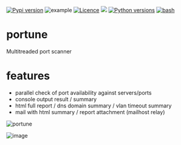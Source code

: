 [![Pypi version](https://img.shields.io/pypi/v/portune.svg)](https://pypi.org/project/portune/)
![example](https://github.com/joknarf/portune/actions/workflows/python-publish.yml/badge.svg)
[![Licence](https://img.shields.io/badge/licence-MIT-blue.svg)](https://shields.io/)
[![](https://pepy.tech/badge/portune)](https://pepy.tech/project/portune)
[![Python versions](https://img.shields.io/badge/python-3.9+-blue.svg)](https://shields.io/)
[![bash](https://img.shields.io/badge/OS-Windows%20|Linux%20|%20macOS%20|%20SunOS%20|%20AIX%20|%20HP_UX%20...-blue.svg)]()

# portune

Multitreaded port scanner

# features

* parallel check of port availability against servers/ports
* console output result / summary
* html full report / dns domain summary / vlan timeout summary
* mail with html summary / report attachment (mailhost relay)

![portune](https://github.com/user-attachments/assets/497a4c73-fb6c-4a20-b7ea-043949c49ca9)

![image](https://github.com/user-attachments/assets/ddea20d8-485d-44d6-8dcc-e817d396e197)
